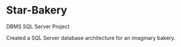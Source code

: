 # Star-Bakery
DBMS SQL Server Project

Created a SQL Server database architecture for an imaginary bakery.
